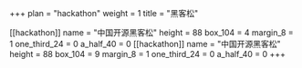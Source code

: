 +++ 
plan = "hackathon"
weight = 1
title = "黑客松"


[[hackathon]]
    name = "中国开源黑客松"
    height = 88
    box_104 = 4
    margin_8 = 1
    one_third_24 = 0
    a_half_40 = 0
[[hackathon]]
    name = "中国开源黑客松"
    height = 88
    box_104 = 9
    margin_8 = 1
    one_third_24 = 0
    a_half_40 = 0
+++